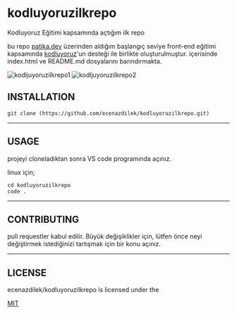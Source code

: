 # kodluyoruzilkrepo
Kodluyoruz Eğitimi kapsamında açtığım ilk repo

bu repo [patika.dev](https://www.patika.dev/tr) üzerinden aldığım başlangıç seviye front-end eğitimi kapsamında [kodluyoruz](https://kodluyoruz.org/tr/kodluyoruz/)'un desteği ile birlikte oluşturulmuştur.
içerisinde index.html ve README.md dosyalarını barındırmakta.

![kodljuyoruzilkrepo1](https://user-images.githubusercontent.com/121589073/213973926-9fecff0a-fddb-48d3-b61c-5dd5376a2c33.png)
![kodljuyoruzilkrepo2](https://user-images.githubusercontent.com/121589073/213973938-7aa08c25-51d0-40f3-9876-667287b482d1.png)


## INSTALLATION
    git clone (https://github.com/ecenazdilek/kodluyoruzilkrepo.git)

 ----   
## USAGE
projeyi cloneladıktan sonra VS code programında açınız.

linux için;

    cd kodluyoruzilkrepo
    code .
----
## CONTRIBUTING
pull requestler kabul edilir. Büyük değişiklikler için, lütfen önce neyi değiştirmek istediğinizi tartışmak için bir konu açınız.

----
## LICENSE

ecenazdilek/kodluyoruzilkrepo is licensed under the

[MIT](https://choosealicense.com/licenses/mit/)
